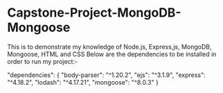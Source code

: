 # Capstone-Project-MongoDB-Mongoose
This is to demonstrate my knowledge of Node.js, Express,js, MongoDB, Mongoose, HTML and CSS
Below are the dependencies to be installed in order to run my project:-

  "dependencies": {
    "body-parser": "^1.20.2",
    "ejs": "^3.1.9",
    "express": "^4.18.2",
    "lodash": "^4.17.21",
    "mongoose": "^8.0.3"
  }

